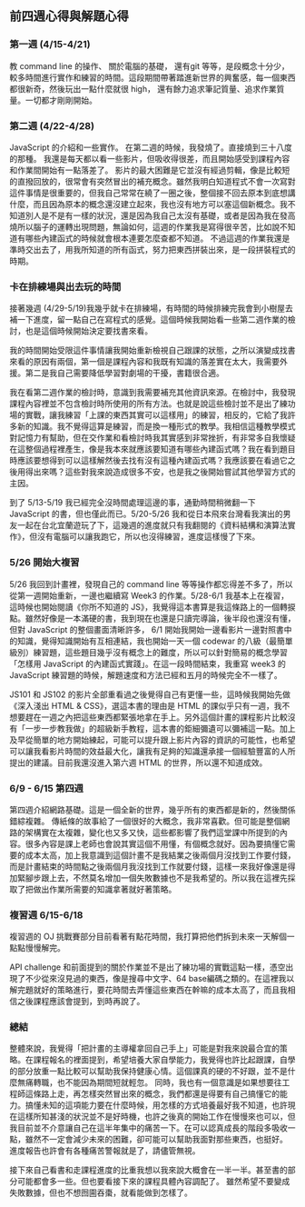 ## 前四週心得與解題心得

### 第一週 (4/15-4/21) 
教 command line 的操作、 關於電腦的基礎， 還有git 等等，是段概念十分少，較多時間進行實作和練習的時間。這段期間帶著踏進新世界的興奮感，每一個東西都很新奇，然後玩出一點什麼就很 high， 還有餘力追求筆記質量、追求作業質量。一切都才剛剛開始。

### 第二週 (4/22-4/28) 
JavaScript 的介紹和一些實作。
在第二週的時候，我發燒了。直接燒到三十八度的那種。
我還是每天都以看一些影片，但吸收得很差，而且開始感受到課程內容和作業間開始有一點落差了。
影片的最大困難是它並沒有經過剪輯，像是比較短的直撥回放的，很常會有突然冒出的補充概念。雖然我明白知道程式不會一次寫對這件事情是很重要的，但我自己常常在繞了一圈之後，整個接不回去原本到底想講什麼，而且因為原本的概念還沒建立起來，我也沒有地方可以塞這個新概念。我不知道別人是不是有一樣的狀況，還是因為我自己太沒有基礎，或者是因為我在發高燒所以腦子的運轉出現問題，無論如何，這週的作業我是寫得很辛苦，比如說不知道有哪些內建函式的時候就會根本連要怎麼查都不知道。
不過這週的作業我還是準時交出去了，用我所知道的所有函式，努力把東西拼裝出來，是一段拼裝程式的時期。

### 卡在排練場與出去玩的時間
接著幾週 (4/29-5/19)我幾乎就卡在排練場，有時間的時候排練完我會到小樹屋去補一下進度，留一點自己在寫程式的感覺。這個時候我開始看一些第二週作業的檢討，也是這個時候開始決定要找書來看。

我的時間開始受限這件事情讓我開始重新檢視自己跟課的狀態，之所以演變成找書來看的原因有兩個，第一個是課程內容和我既有知識的落差實在太大，我需要外援。第二是我自己需要降低學習對劇場的干擾，書籍很合適。

我在看第二週作業的檢討時，意識到我需要補充其他資訊來源。在檢討中，我發現課程內容裡並不包含檢討時所使用的所有方法。也就是說這些檢討並不是出了練功場的實戰，讓我練習「上課的東西其實可以這樣用」的練習，相反的，它給了我許多新的知識。我不覺得這算是練習，而是換一種形式的教學。我相信這種教學模式對記憶力有幫助，但在交作業和看檢討時我其實感到非常挫折，有非常多自我懷疑在這整個過程裡產生，像是我本來就應該要知道有哪些內建函式嗎？我在看到題目時應該要想得到可以這樣解然後去找有沒有這種內建函式嗎？我應該要在看過它之後用得出來嗎？這些對我來說造成很多不安，也是我之後開始嘗試其他學習方式的主因。

到了 5/13-5/19 我已經完全沒時間處理這邊的事，通勤時間稍微翻一下 JavaScript 的書，但也僅此而已。5/20-5/26 我和從日本飛來台灣看我演出的男友一起在台北宜蘭遊玩了下，這幾週的進度就只有我翻閱的《資料結構和演算法實作》，但沒有電腦可以讓我跑它，所以也沒得練習，進度這樣慢了下來。

### 5/26 開始大複習
5/26 我回到計畫裡，發現自己的 command line 等等操作都忘得差不多了，所以從第一週開始重新，一邊也繼續寫 Week3 的作業。5/28-6/1 我基本上在複習，這時候也開始閱讀《你所不知道的 JS》，我覺得這本書算是我這條路上的一個轉捩點。雖然好像是一本滿硬的書，我到現在也還是只讀完導論，後半段也還沒有懂，但對 JavaScript 的整個畫面清晰許多， 6/1 開始我開始一邊看影片一邊對照書中的知識，覺得知識開始有互相連結，我也開始一天一個 codewar 的八級（最簡單級別）練習題，這些題目幾乎沒有概念上的難度，所以可以針對簡易的概念學習「怎樣用 JavaScript 的內建函式實踐」。在這一段時間結束，我重寫 week3 的 JavaScript 練習題的時候，解題速度和方法已經和五月的時候完全不一樣了。

JS101 和 JS102 的影片全部重看過之後覺得自己有更懂一些，這時候我開始先做《深入淺出 HTML & CSS》，選這本書的理由是 HTML 的課似乎只有一週，我不想要趕在一週之內把這些東西都緊張地拿在手上。另外這個計畫的課程影片比較沒有「一步一步教我做」的超級新手教程，這本書的鉅細彌遺可以彌補這一點。加上及早從簡單的地方開始練起，可能可以提升跟上影片內容的資訊的可能性，也希望可以讓我看影片時間的效益最大化，讓我有足夠的知識還承接一個經驗豐富的人所提出的建議。目前我還沒進入第六週 HTML 的世界，所以還不知道成效。

### 6/9 - 6/15 第四週

第四週介紹網路基礎。這是一個全新的世界，幾乎所有的東西都是新的，然後關係錯綜複雜。
傳紙條的故事給了一個很好的大概念，我非常喜歡。但可能是整個網路的架構實在太複雜，變化也又多又快，這些都影響了我們這堂課中所提到的內容。很多內容是課上老師也會說其實這個不用懂，有個概念就好。因為要搞懂它需要的成本太高，加上我意識到這個計畫不是我結業之後兩個月沒找到工作要付錢，而是計畫結束的時間點之後兩個月我沒找到工作就要付錢，這樣一來我好像還是得加緊腳步跟上去，不然莫名增加一個失敗數據也不是我希望的。所以我在這裡先採取了把做出作業所需要的知識拿著就好著策略。


### 複習週 6/15-6/18

複習週的 OJ 挑戰賽部分目前看著有點花時間，我打算把他們拆到未來一天解個一點點慢慢解完。

API challenge 和前面提到的關於作業並不是出了練功場的實戰這點一樣，憑空出現了不少從來沒見過的東西，像是搜尋中文字、64 base編碼之類的。在這裡我以解完題就好的策略進行，要花時間去弄懂這些東西在幹嘛的成本太高了，而且我相信之後課程應該會提到，到時再說了。

### 總結
整體來說，我覺得「把計畫的主導權拿回自己手上」可能是對我來說最合宜的策略。在課程報名的裡面提到，希望培養大家自學能力，我覺得也許比起跟課，自學的部分放重一點比較可以幫助我保持健康心情。這個課真的硬的不好跟，並不是什麼無痛轉職，也不能因為期間短就輕忽。
同時，我也有一個意識是如果想要往工程師這條路上走，再怎樣突然冒出來的概念，我們都還是得要有自己搞懂它的能力。搞懂未知的這項能力要在什麼時候，用怎樣的方式培養最好我不知道，也許現在這樣所知甚淺的狀況並不是好時機，也許之後真的開始工作在慢慢來也可以，但我目前並不介意讓自己在這半年集中的痛苦一下。在可以認真成長的階段多吸收一點，雖然不一定會減少未來的困難，卻可能可以幫助我面對那些東西，也挺好。
進度報告也許會有各種痛苦警報就是了，請儘管無視。

接下來自己看書和走課程進度的比重我想以我來說大概會在一半一半。甚至書的部分可能都會多一些。但也要看接下來的課程具體內容調配了。
雖然希望不要變成失敗數據，但也不想囫圇吞棗，就看能做到怎樣了。